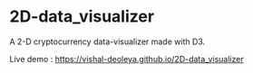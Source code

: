 # 2D-data_visualizer

A 2-D cryptocurrency data-visualizer made with D3.

Live demo : https://vishal-deoleya.github.io/2D-data_visualizer

